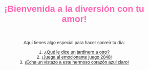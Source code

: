 <!DOCTYPE html>
<html lang="es">
<head>
    <meta charset="UTF-8">
    <meta name="viewport" content="width=device-width, initial-scale=1.0">
    <title>¡Diviértete con Tu Amor!</title>
    <style>
        body {
            font-family: Arial, sans-serif;
            text-align: center;
        }
        h1 {
            color: #FF69B4;
        }
        p {
            color: #333;
        }
        #diversion {
            margin-top: 50px;
        }
    </style>
    <script>
        function mostrarRespuesta() {
            var respuesta = document.getElementById("respuesta");
            respuesta.innerHTML = "¡Estamos en las mismas hojas!";
        }
    </script>
</head>
<body>
    <h1>¡Bienvenida a la diversión con tu amor!</h1>
    <div id="diversion">
        <p>Aquí tienes algo especial para hacer sonreír tu día:</p>
        <p>1. <a href="#" onclick="mostrarRespuesta()">¿Qué le dice un jardinero a otro?</a> <br> 2. <a href="https://www.minijuegos.com/juego/2048">¡Juega al emocionante juego 2048!</a> <br> 3. <a href="https://emojipedia.org/es/coraz%C3%B3n-azul-claro">¡Echa un vistazo a este hermoso corazón azul claro!</a></p>
        <p id="respuesta"></p>
    </div>
</body>
</html>
